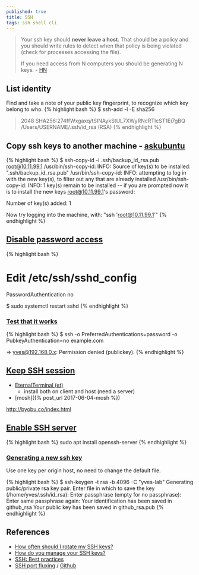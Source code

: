 ```yaml
---
published: true
title: SSH
tags: ssh shell cli
---
```

> Your ssh key should **never leave a host**. That should be a policy and you should write rules to detect when that policy is being violated (check for processes accessing the file).
> 
> If you need access from N computers you should be generating N keys. - [HN](https://news.ycombinator.com/item?id=26271735)

## List identity
Find and take a note of your public key fingerprint, to recognize which key belong to who.
{% highlight bash %}
$ ssh-add -l -E sha256
> 2048 SHA256:274ffWxgaxq/tSINAykStUL7XWyRNcRTlcST1Ei7gBQ /Users/USERNAME/.ssh/id_rsa (RSA)
{% endhighlight %}

## Copy ssh keys to another machine - [askubuntu](https://askubuntu.com/questions/4830/easiest-way-to-copy-ssh-keys-to-another-machine/4833#4833)

{% highlight bash %}
$ ssh-copy-id -i .ssh/backup_id_rsa.pub  root@10.11.99.1
/usr/bin/ssh-copy-id: INFO: Source of key(s) to be installed: ".ssh/backup_id_rsa.pub"
/usr/bin/ssh-copy-id: INFO: attempting to log in with the new key(s), to filter out any that are already installed
/usr/bin/ssh-copy-id: INFO: 1 key(s) remain to be installed -- if you are prompted now it is to install the new keys
root@10.11.99.1's password: 

Number of key(s) added: 1

Now try logging into the machine, with:   "ssh 'root@10.11.99.1'"
{% endhighlight %}

## [Disable password access](https://askubuntu.com/questions/1991/disable-password-access-through-ssh)

{% highlight bash %}
# Edit /etc/ssh/sshd_config
PasswordAuthentication no

$ sudo systemctl restart sshd
{% endhighlight %}

### [Test that it works](https://unix.stackexchange.com/questions/15138/how-to-force-ssh-client-to-use-only-password-auth/15141#15141)
{% highlight bash %}
$ ssh -o PreferredAuthentications=password -o PubkeyAuthentication=no example.com

=> yves@192.168.0.x: Permission denied (publickey).
{% endhighlight %}

## [Keep SSH session](https://medium.com/@grassfedcode/what-could-be-better-than-ssh-e69561ec1b83)
- [EternalTerminal (et)](https://eternalterminal.dev/)
	- install both on client and host (need a server)
- [mosh]({% post_url 2017-06-04-mosh %})

http://byobu.co/index.html

## [Enable SSH server](https://ubuntu.com/server/docs/service-openssh)

{% highlight bash %}
sudo apt install openssh-server
{% endhighlight %}

### [Generating a new ssh key](https://docs.github.com/en/free-pro-team@latest/github/authenticating-to-github/generating-a-new-ssh-key-and-adding-it-to-the-ssh-agent)

Use one key per origin host, no need to change the default file.

{% highlight bash %}
$ ssh-keygen -t rsa -b 4096 -C "yves-lab"
Generating public/private rsa key pair.
Enter file in which to save the key (/home/yves/.ssh/id_rsa):
Enter passphrase (empty for no passphrase): 
Enter same passphrase again: 
Your identification has been saved in github_rsa
Your public key has been saved in github_rsa.pub
{% endhighlight %}

## References
- [How often should I rotate my SSH keys?](https://news.ycombinator.com/item?id=26249380)
- [How do you manage your SSH keys?](https://news.ycombinator.com/item?id=11276097)
- [SSH: Best practices](https://blog.0xbadc0de.be/archives/300)
- [SSH port fluxing](https://blog.benjojo.co.uk/post/ssh-port-fluxing-with-totp) / [Github](https://github.com/benjojo/totp-ssh-fluxer)
